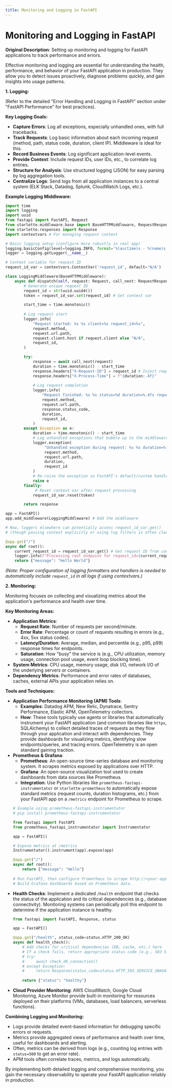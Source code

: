 ```yaml
---
title: Monitoring and Logging in FastAPI
---
```


# Monitoring and Logging in FastAPI

**Original Description**: Setting up monitoring and logging for FastAPI applications to track performance and errors.

Effective monitoring and logging are essential for understanding the health, performance, and behavior of your FastAPI application in production. They allow you to detect issues proactively, diagnose problems quickly, and gain insights into usage patterns.

**1. Logging:**

(Refer to the detailed "Error Handling and Logging in FastAPI" section under "FastAPI Performance" for best practices).

**Key Logging Goals:**

*   **Capture Errors**: Log all exceptions, especially unhandled ones, with full tracebacks.
*   **Track Requests**: Log basic information about each incoming request (method, path, status code, duration, client IP). Middleware is ideal for this.
*   **Record Business Events**: Log significant application-level events.
*   **Provide Context**: Include request IDs, user IDs, etc., to correlate log entries.
*   **Structure for Analysis**: Use structured logging (JSON) for easy parsing by log aggregation tools.
*   **Centralize Logs**: Send logs from all application instances to a central system (ELK Stack, Datadog, Splunk, CloudWatch Logs, etc.).

**Example Logging Middleware:**

```python
import time
import logging
import uuid
from fastapi import FastAPI, Request
from starlette.middleware.base import BaseHTTPMiddleware, RequestResponseEndpoint
from starlette.responses import Response
import contextvars # For managing request context

# Basic logging setup (configure more robustly in real app)
logging.basicConfig(level=logging.INFO, format='%(asctime)s - %(name)s - %(levelname)s - %(message)s')
logger = logging.getLogger(__name__)

# Context variable for request ID
request_id_var = contextvars.ContextVar('request_id', default='N/A')

class LoggingMiddleware(BaseHTTPMiddleware):
    async def dispatch(self, request: Request, call_next: RequestResponseEndpoint) -> Response:
        # Generate unique request ID
        request_id = str(uuid.uuid4())
        token = request_id_var.set(request_id) # Set context var

        start_time = time.monotonic()
        
        # Log request start
        logger.info(
            "Request started: %s %s client=%s request_id=%s",
            request.method,
            request.url.path,
            request.client.host if request.client else "N/A",
            request_id,
        )

        try:
            response = await call_next(request)
            duration = time.monotonic() - start_time
            response.headers["X-Request-ID"] = request_id # Inject request ID into response header
            response.headers["X-Process-Time"] = f"{duration:.4f}"
            
            # Log request completion
            logger.info(
                "Request finished: %s %s status=%d duration=%.4fs request_id=%s",
                request.method,
                request.url.path,
                response.status_code,
                duration,
                request_id,
            )
        except Exception as e:
            duration = time.monotonic() - start_time
            # Log unhandled exceptions that bubble up to the middleware
            logger.exception(
                 "Unhandled exception during request: %s %s duration=%.4fs request_id=%s",
                 request.method,
                 request.url.path,
                 duration,
                 request_id
            )
            # Re-raise the exception so FastAPI's default/custom handlers can process it
            raise e 
        finally:
             # Reset context var after request processing
            request_id_var.reset(token)

        return response

app = FastAPI()
app.add_middleware(LoggingMiddleware) # Add the middleware

# Now, loggers elsewhere can potentially access request_id_var.get()
# (though passing context explicitly or using log filters is often cleaner)

@app.get("/")
async def root():
    current_request_id = request_id_var.get() # Get request ID from context var
    logger.info(f"Processing root endpoint for request_id={current_request_id}")
    return {"message": "Hello World"}

```
*(Note: Proper configuration of logging formatters and handlers is needed to automatically include `request_id` in all logs if using contextvars.)*

**2. Monitoring:**

Monitoring focuses on collecting and visualizing metrics about the application's performance and health over time.

**Key Monitoring Areas:**

*   **Application Metrics**:
    *   **Request Rate**: Number of requests per second/minute.
    *   **Error Rate**: Percentage or count of requests resulting in errors (e.g., 4xx, 5xx status codes).
    *   **Latency/Duration**: Average, median, and percentile (e.g., p95, p99) response times for endpoints.
    *   **Saturation**: How "busy" the service is (e.g., CPU utilization, memory usage, connection pool usage, event loop blocking time).
*   **System Metrics**: CPU usage, memory usage, disk I/O, network I/O of the underlying servers or containers.
*   **Dependency Metrics**: Performance and error rates of databases, caches, external APIs your application relies on.

**Tools and Techniques:**

*   **Application Performance Monitoring (APM) Tools**:
    *   **Examples**: Datadog APM, New Relic, Dynatrace, Sentry Performance, Elastic APM, OpenTelemetry collectors.
    *   **How**: These tools typically use agents or libraries that automatically instrument your FastAPI application (and common libraries like `httpx`, SQLAlchemy) to collect detailed traces of requests as they flow through your application and interact with dependencies. They provide dashboards for visualizing metrics, identifying slow endpoints/queries, and tracing errors. OpenTelemetry is an open standard gaining traction.
*   **Prometheus & Grafana**:
    *   **Prometheus**: An open-source time-series database and monitoring system. It scrapes metrics exposed by applications over HTTP.
    *   **Grafana**: An open-source visualization tool used to create dashboards from data sources like Prometheus.
    *   **Integration**: Use Python libraries like `prometheus-fastapi-instrumentator` or `starlette-prometheus` to automatically expose standard metrics (request counts, duration histograms, etc.) from your FastAPI app on a `/metrics` endpoint for Prometheus to scrape.
    ```python
    # Example using prometheus-fastapi-instrumentator
    # pip install prometheus-fastapi-instrumentator

    from fastapi import FastAPI
    from prometheus_fastapi_instrumentator import Instrumentator

    app = FastAPI()

    # Expose metrics at /metrics
    Instrumentator().instrument(app).expose(app) 

    @app.get("/")
    async def root():
        return {"message": "Hello"}
        
    # Run FastAPI, then configure Prometheus to scrape http://<your-app>/metrics
    # Build Grafana dashboards based on Prometheus data.
    ```
*   **Health Checks**: Implement a dedicated `/health` endpoint that checks the status of the application and its critical dependencies (e.g., database connectivity). Monitoring systems can periodically poll this endpoint to determine if the application instance is healthy.
    ```python
    from fastapi import FastAPI, Response, status

    app = FastAPI()
    
    @app.get("/health", status_code=status.HTTP_200_OK)
    async def health_check():
        # Add checks for critical dependencies (DB, cache, etc.) here
        # If a check fails, return appropriate status code (e.g., 503 Service Unavailable)
        # try:
        #     await check_db_connection()
        # except Exception:
        #     return Response(status_code=status.HTTP_503_SERVICE_UNAVAILABLE, content="Database connection failed")
            
        return {"status": "healthy"}
    ```
*   **Cloud Provider Monitoring**: AWS CloudWatch, Google Cloud Monitoring, Azure Monitor provide built-in monitoring for resources deployed on their platforms (VMs, databases, load balancers, serverless functions).

**Combining Logging and Monitoring:**

*   Logs provide detailed event-based information for debugging specific errors or requests.
*   Metrics provide aggregated views of performance and health over time, useful for dashboards and alerting.
*   Often, metrics can be derived from logs (e.g., counting log entries with `status=500` to get an error rate).
*   APM tools often correlate traces, metrics, and logs automatically.

By implementing both detailed logging and comprehensive monitoring, you gain the necessary observability to operate your FastAPI application reliably in production.

    